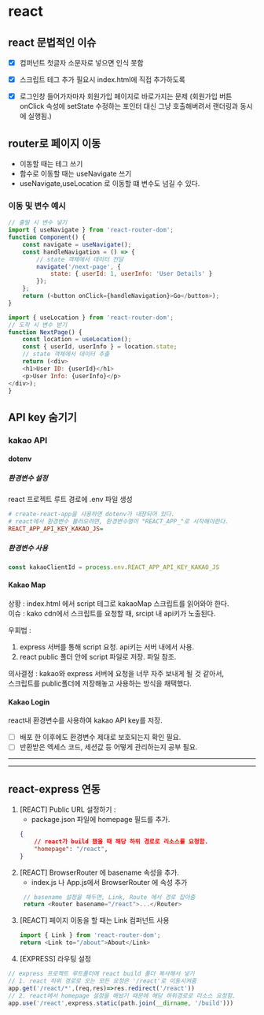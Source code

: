# react 

## react 문법적인 이슈
- [x] 컴퍼넌트 첫글자 소문자로 넣으면 인식 못함
- [x] 스크립트 테그 추가 필요시 index.html에 직접 추가하도록
- [x] 로그인창 들어가자마자 회원가입 페이지로 바로가지는 문제 (회원가입 버튼 onClick 속성에 setState 수정하는 포인터 대신 그냥 호출해버려서 랜더링과 동시에 실행됨.)


## router로 페이지 이동
- 이동할 때는 <Link> 테그 쓰기
- 함수로 이동할 때는 useNavigate 쓰기
- useNavigate,useLocation 로 이동할 떄 변수도 넘길 수 있다.

### 이동 및 변수 예시
```js
// 출발 시 변수 넣기
import { useNavigate } from 'react-router-dom';
function Component() {
    const navigate = useNavigate();
    const handleNavigation = () => {
        // state 객체에서 데이터 전달
        navigate('/next-page', { 
            state: { userId: 1, userInfo: 'User Details' } 
        });
    };
    return (<button onClick={handleNavigation}>Go</button>);
}
```
```js
import { useLocation } from 'react-router-dom';
// 도착 시 변수 받기
function NextPage() {
    const location = useLocation();
    const { userId, userInfo } = location.state; 
    // state 객체에서 데이터 추출
    return (<div>
    <h1>User ID: {userId}</h1>
    <p>User Info: {userInfo}</p>
</div>);
}

```

## API key 숨기기
### kakao API
#### dotenv
##### 환경변수 설정
react 프로젝트 루트 경로에 .env 파일 생성
```ini
# create-react-app을 사용하면 dotenv가 내장되어 있다.
# react에서 환경변수 불러오려면, 환경변수명이 "REACT_APP_"로 시작해야한다.
REACT_APP_API_KEY_KAKAO_JS=
```

##### 환경변수 사용
```js
const kakaoClientId = process.env.REACT_APP_API_KEY_KAKAO_JS
```

#### Kakao Map
상황 : index.html 에서 script 테그로 kakaoMap 스크립트를 읽어와야 한다.  
이슈 : kako cdn에서 스크립트를 요청할 때, srcipt 내 api키가 노출된다.

우회법 : 
1. express 서버를 통해 script 요청. api키는 서버 내에서 사용.
2. react public 폴더 안에 script 파일로 저장. 파일 참조.

의사결정 : 
kakao와 express 서버에 요청을 너무 자주 보내게 될 것 같아서,  
스크립트를 public폴더에 저장해놓고 사용하는 방식을 채택했다.

#### Kakao Login
react내 환경변수를 사용하여 kakao API key를 저장.  
- [ ] 배포 한 이후에도 환경변수 제대로 보호되는지 확인 필요.
- [ ] 반환받은 엑세스 코드, 세션값 등 어떻게 관리하는지 공부 필요.

---


---

## react-express 연동
1. [REACT] Public URL 설정하기 :
   - package.json 파일에 homepage 필드를 추가.
    ```json
    {
        // react가 build 됐을 때 해당 하위 경로로 리소스를 요청함.
        "homepage": "/react",
    }
    ```
2. [REACT] BrowserRouter 에 basename 속성을 추가.
   - index.js 나 App.js에서 BrowserRouter 에 속성 추가 
   ```js
    // basename 설정을 해두면, Link, Route 에서 경로 잡아줌
    return <Router basename="/react">...</Router>
   ```
3. [REACT] 페이지 이동을 할 때는 Link 컴퍼넌트 사용
    ```js
    import { Link } from 'react-router-dom';
    return <Link to="/about">About</Link>
    ```
4. [EXPRESS] 라우팅 설정
```js
// express 프로젝트 루트폴터에 react build 폴더 복사해서 넣기
// 1. react 하위 경로로 오는 모든 요청은 '/react'로 이동시켜줌
app.get('/react/*',(req,res)=>res.redirect('/react'))
// 2. react에서 homepage 설정을 해놨기 때문에 해당 하위경로로 리소스 요청함.
app.use('/react',express.static(path.join(__dirname, '/build')))
```
